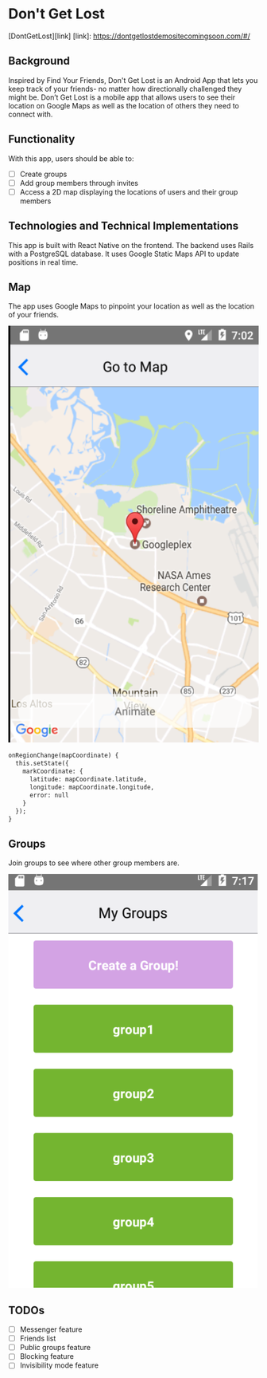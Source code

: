 # Don't Get Lost

[DontGetLost][link]
[link]: https://dontgetlostdemositecomingsoon.com/#/

## Background

Inspired by Find Your Friends, Don't Get Lost is an Android App that lets you keep track of your friends- no matter how directionally challenged they might be. Don’t Get Lost is a mobile app that allows users to see their location on Google Maps as well as the location of others they need to connect with.

## Functionality

With this app, users should be able to:

- [ ] Create groups
- [ ] Add group members through invites
- [ ] Access a 2D map displaying the locations of users and their group members

## Technologies and Technical Implementations
This app is built with React Native on the frontend.
The backend uses Rails with a PostgreSQL database.
It uses Google Static Maps API to update positions in real time.

## Map
The app uses Google Maps to pinpoint your location as well as the location of your friends.

![googlemaps](./public/images/map.png)

```
onRegionChange(mapCoordinate) {
  this.setState({
    markCoordinate: {
      latitude: mapCoordinate.latitude,
      longitude: mapCoordinate.longitude,
      error: null
    }
  });
}
```

## Groups
Join groups to see where other group members are.

![groupindex](./public/images/groups.png)

## TODOs
- [ ] Messenger feature
- [ ] Friends list
- [ ] Public groups feature
- [ ] Blocking feature
- [ ] Invisibility mode feature
